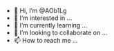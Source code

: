 - 👋 Hi, I’m @AOb1Lg
- 👀 I’m interested in ...
- 🌱 I’m currently learning ...
- 💞️ I’m looking to collaborate on ...
- 📫 How to reach me ...

<!---
AOb1Lg/AOb1Lg is a ✨ special ✨ repository because its `README.md` (this file) appears on your GitHub profile.
You can click the Preview link to take a look at your changes.
--->

